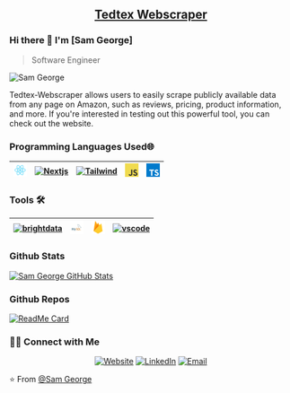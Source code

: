 <p align="center">
 <a href="https://tedtex-scraper.vercel.app/" target="_blank">
  <h2 align="center">
  Tedtex Webscraper
 </h2>
 </a>
</p>

### Hi there 👋 I'm [Sam George]
> Software Engineer


<img src="https://komarev.com/ghpvc/?username=Sam8778" alt="Sam George" />

<div>
 <p>
Tedtex-Webscraper allows users to easily scrape publicly available data from any page on Amazon, such as reviews, pricing, product information, and more. If you're interested in testing out this powerful tool, you can check out the website.
</p>
</div>

### Programming Languages Used🌐

| [<img src="https://raw.githubusercontent.com/github/explore/80688e429a7d4ef2fca1e82350fe8e3517d3494d/topics/react/react.png" alt="ReactJs" width="24">](https://getreact.com/) |  [<img src="https://logowik.com/content/uploads/images/nextjs7685.logowik.com.webp" alt="Nextjs" width="24">](https://getnextjs.com/) | [<img src="https://logowik.com/content/uploads/images/tailwind-css3232.logowik.com.webp" alt="Tailwind" width="24">](https://gettailwind.com/) | [<img src="https://raw.githubusercontent.com/github/explore/80688e429a7d4ef2fca1e82350fe8e3517d3494d/topics/javascript/javascript.png" alt="Javascript" width="24">](https://javascript.com/) | [<img src="https://raw.githubusercontent.com/github/explore/80688e429a7d4ef2fca1e82350fe8e3517d3494d/topics/typescript/typescript.png" alt="typescript" width="24">](https://typescript.com/)
|---|---|---|---|---|
 
### Tools 🛠️

| [<img src="https://seeklogo.com/images/B/brightdata-logo-0B731D9F1F-seeklogo.com.png" alt="brightdata" width="24">](https://www.brightdata.com/) | [<img src="https://raw.githubusercontent.com/github/explore/80688e429a7d4ef2fca1e82350fe8e3517d3494d/topics/mysql/mysql.png" alt="mysql" width="24">](https://www.mysql.com/) |  [<img src="https://raw.githubusercontent.com/github/explore/80688e429a7d4ef2fca1e82350fe8e3517d3494d/topics/firebase/firebase.png" alt="firebase" width="24">](https://firebase.google.com/) | [<img src="https://upload.wikimedia.org/wikipedia/commons/thumb/2/2d/Visual_Studio_Code_1.18_icon.svg/1200px-Visual_Studio_Code_1.18_icon.svg.png" alt="vscode" width="24">](https://code.visualstudio.com/)
|---|---|---|---|

### Github Stats

[![Sam George GitHub Stats](https://github-readme-stats.vercel.app/api?username=Sam8778&show_icons=true&count_private=true)](https://github.com/Sam8778)

### Github Repos
[![ReadMe Card](https://github-readme-stats.vercel.app/api/pin/?username=Sam8778&repo=Tedtex-Webscraper&show_owner=true)](https://github.com/Sam8778/Tedtex-Webscraper) 

<h3> 🤝🏻 Connect with Me </h3>

<p align="center">
<a href="https://portfolio-sam8778.vercel.app/" target="_blank"><img alt="Website" src="https://img.shields.io/badge/Website-www.samgeorge.com-blue?style=flat&logo=google-chrome"></a>
<a href="https://www.linkedin.com/in/sam-george-264618166/" target="_blank"><img alt="LinkedIn" src="https://img.shields.io/badge/LinkedIn-@samgeorge-blue?style=flat&logo=linkedin"></a>
<a href="mailto:devsamgeorge@gmail.com"><img alt="Email" src="https://img.shields.io/badge/Email-devsamgeorge@gmail.com-blue?style=flat&logo=gmail"></a>
</p>


⭐️ From [@Sam George](https://github.com/Sam8778)
